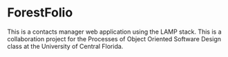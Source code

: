 ﻿# ForestFolio

This is a contacts manager web application using the LAMP stack. This is a collaboration project for the Processes of Object Oriented Software Design class at the University of Central Florida.
